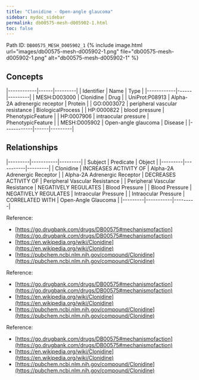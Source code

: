 ```yaml
---
title: "Clonidine - Open-angle glaucoma"
sidebar: mydoc_sidebar
permalink: db00575-mesh-d005902-1.html
toc: false 
---
```



Path ID: `DB00575_MESH_D005902_1`
{% include image.html url="images/db00575-mesh-d005902-1.png" file="db00575-mesh-d005902-1.png" alt="db00575-mesh-d005902-1" %}

## Concepts

|------------|------|---------|
| Identifier | Name | Type    |
|------------|------|---------|
| MESH:D003000 | Clonidine | Drug |
| UniProt:P08913 | Alpha-2A adrenergic receptor | Protein |
| GO:0003072 | peripheral vascular resistance | BiologicalProcess |
| HP:0000822 | blood pressure | PhenotypicFeature |
| HP:0007906 | intraocular pressure | PhenotypicFeature |
| MESH:D005902 | Open-angle glaucoma | Disease |
|------------|------|---------|

## Relationships

|---------|-----------|---------|
| Subject | Predicate | Object  |
|---------|-----------|---------|
| Clonidine | INCREASES ACTIVITY OF | Alpha-2A Adrenergic Receptor |
| Alpha-2A Adrenergic Receptor | DECREASES ACTIVITY OF | Peripheral Vascular Resistance |
| Peripheral Vascular Resistance | NEGATIVELY REGULATES | Blood Pressure |
| Blood Pressure | NEGATIVELY REGULATES | Intraocular Pressure |
| Intraocular Pressure | CORRELATED WITH | Open-Angle Glaucoma |
|---------|-----------|---------|

Reference: 
  - [https://go.drugbank.com/drugs/DB00575#mechanismofaction](https://go.drugbank.com/drugs/DB00575#mechanismofaction)
  - [https://en.wikipedia.org/wiki/Clonidine](https://en.wikipedia.org/wiki/Clonidine)
  - [https://pubchem.ncbi.nlm.nih.gov/compound/Clonidine](https://pubchem.ncbi.nlm.nih.gov/compound/Clonidine)

Reference: 
  - [https://go.drugbank.com/drugs/DB00575#mechanismofaction](https://go.drugbank.com/drugs/DB00575#mechanismofaction)
  - [https://en.wikipedia.org/wiki/Clonidine](https://en.wikipedia.org/wiki/Clonidine)
  - [https://pubchem.ncbi.nlm.nih.gov/compound/Clonidine](https://pubchem.ncbi.nlm.nih.gov/compound/Clonidine)

Reference: 
  - [https://go.drugbank.com/drugs/DB00575#mechanismofaction](https://go.drugbank.com/drugs/DB00575#mechanismofaction)
  - [https://en.wikipedia.org/wiki/Clonidine](https://en.wikipedia.org/wiki/Clonidine)
  - [https://pubchem.ncbi.nlm.nih.gov/compound/Clonidine](https://pubchem.ncbi.nlm.nih.gov/compound/Clonidine)

